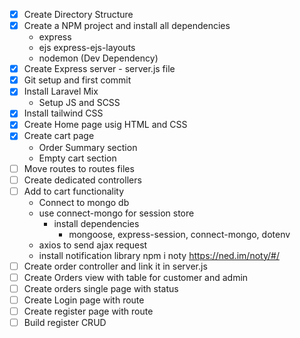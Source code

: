 - [x] Create Directory Structure
- [x] Create a NPM project and install all dependencies
    - express
    - ejs express-ejs-layouts
    - nodemon (Dev Dependency)
- [x] Create Express server - server.js file
- [x] Git setup and first commit
- [x] Install Laravel Mix
   - Setup JS and SCSS
- [x] Install tailwind CSS
- [x] Create Home page usig HTML and CSS
- [x] Create cart page
    - Order Summary section
    - Empty cart section
- [ ] Move routes to routes files
- [ ] Create dedicated controllers
- [ ] Add to cart functionality
  - Connect to mongo db
  - use connect-mongo for session store
    - install dependencies
      - mongoose, express-session, connect-mongo, dotenv
  - axios to send ajax request
  - install notification library npm i noty https://ned.im/noty/#/
- [ ] Create order controller and link it in server.js
- [ ] Create Orders view with table for customer and admin
- [ ] Create orders single page with status
- [ ] Create Login page with route
- [ ] Create register page with route
- [ ] Build register CRUD